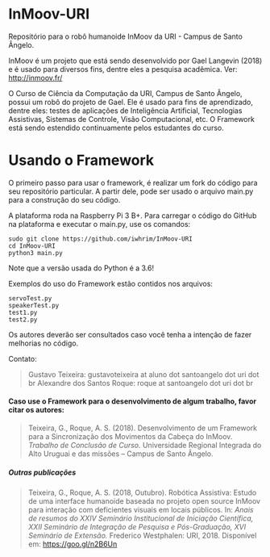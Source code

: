 # **InMoov-URI**
Repositório para o robô humanoide InMoov da URI - Campus de Santo Ângelo.

InMoov é um projeto que está sendo desenvolvido por Gael Langevin (2018) e é usado para diversos fins, dentre eles a pesquisa acadêmica. Ver: http://inmoov.fr/

O Curso de Ciência da Computação da URI, Campus de Santo Ângelo, possui um robô do projeto de Gael. Ele é usado para fins de aprendizado, dentre eles: testes de aplicações de Inteligência Artificial, Tecnologias Assistivas, Sistemas de Controle, Visão Computacional, etc.
O Framework está sendo estendido continuamente pelos estudantes do curso.

# **Usando o Framework**

O primeiro passo para usar o framework, é realizar um fork do código para seu repositório particular. A partir dele, pode ser usado o arquivo main.py para a construção do seu código.

A plataforma roda na Raspberry Pi 3 B+. Para carregar o código do GitHub na plataforma e executar o main.py, use os comandos:
```
sudo git clone https://github.com/iwhrim/InMoov-URI
cd InMoov-URI
python3 main.py
```
Note que a versão usada do Python é a 3.6!

Exemplos do uso do Framework estão contidos nos arquivos:
```
servoTest.py
speakerTest.py
test1.py
test2.py
```

Os autores deverão ser consultados caso você tenha a intenção de fazer melhorias no código.

Contato:
>Gustavo Teixeira: gustavoteixeira at aluno dot santoangelo dot uri dot br
>Alexandre dos Santos Roque: roque at santoangelo dot uri dot br 


#### Caso use o Framework para o desenvolvimento de algum trabalho, favor citar os autores:

>Teixeira, G., Roque, A. S. (2018). Desenvolvimento de um Framework para a Sincronização dos Movimentos da Cabeça do InMoov. *Trabalho de Conclusão de Curso.* Universidade Regional Integrada do Alto Uruguai e das missões – Campus de Santo Ângelo.

##### Outras publicações

>Teixeira, G., Roque, A. S. (2018, Outubro). Robótica Assistiva: Estudo de uma interface humanoide baseada no projeto open source InMoov para interação com deficientes visuais em locais públicos. In: *Anais de resumos do XXIV Seminário Institucional de Iniciação Científica, XXII Seminário de Integração de Pesquisa e Pós-Graduação, XVI Seminário de Extensão.* Frederico Westphalen: URI, 2018.
>Disponível em: <https://goo.gl/n2B6Un>
